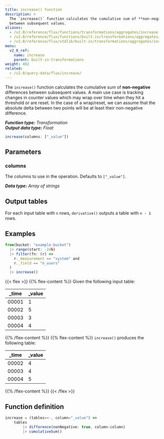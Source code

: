 ```yaml
---
title: increase() function
description: >
  The `increase()` function calculates the cumulative sum of **non-negative** differences
  between subsequent values.
aliases:
  - /v2.0/reference/flux/functions/transformations/aggregates/increase
  - /v2.0/reference/flux/functions/built-in/transformations/aggregates/increase/
  - /v2.0/reference/flux/stdlib/built-in/transformations/aggregates/increase/
menu:
  v2_0_ref:
    name: increase
    parent: built-in-transformations
weight: 402
related:
  - /v2.0/query-data/flux/increase/
---
```


The `increase()` function calculates the cumulative sum of **non-negative** differences
between subsequent values.
A main use case is tracking changes in counter values which may wrap over time
when they hit a threshold or are reset.
In the case of a wrap/reset, we can assume that the absolute delta between two
points will be at least their non-negative difference.

_**Function type:** Transformation_  
_**Output data type:** Float_

```js
increase(columns: ["_value"])
```

## Parameters

### columns
The columns to use in the operation.
Defaults to `["_value"]`.

_**Data type:** Array of strings_

## Output tables
For each input table with `n` rows, `derivative()` outputs a table with `n - 1` rows.

## Examples
```js
from(bucket: "example-bucket")
  |> range(start: -24h)
  |> filter(fn: (r) =>
    r._measurement == "system" and
    r._field == "n_users"
  )
  |> increase()
```

{{< flex >}}
{{% flex-content %}}
Given the following input table:

| _time | _value |
| ----- | ------ |
| 00001 | 1      |
| 00002 | 5      |
| 00003 | 3      |
| 00004 | 4      |
{{% /flex-content %}}
{{% flex-content %}}
`increase()` produces the following table:

| _time | _value |
| ----- | ------ |
| 00002 | 4      |
| 00003 | 4      |
| 00004 | 5      |
{{% /flex-content %}}
{{< /flex >}}

## Function definition
```js
increase = (tables=<-, column="_value") =>
	tables
		|> difference(nonNegative: true, column:column)
		|> cumulativeSum()
```
